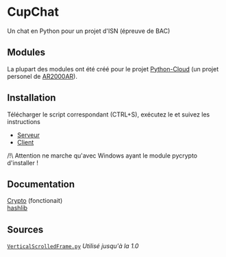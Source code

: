 # CupChat
Un chat en Python pour un projet d'ISN (épreuve de BAC)

## Modules
La plupart des modules ont été créé pour le projet [Python-Cloud](https://github.com/AR2000AR/Python-Cloud) (un projet personel de [AR2000AR](https://github.com/AR2000AR/)).

## Installation
Télécharger le script correspondant (CTRL+S), exécutez le et suivez les instructions
- [Serveur](https://gist.githubusercontent.com/AR2000AR/f10d54a6d40b4f6f1beadb1a23c98131/raw/fedac586087a4a298a5f0d3aa21704b7f34509af/installeur_CupChat_Serveur.py)
- [Client](https://gist.githubusercontent.com/AR2000AR/2cf5ec275e9c5e48de24666f956b9259/raw/f7054f59f7533237a3c6e4a114d04f6a55936ec9/installeur_CupChat_Client.py)  

/!\ Attention ne marche qu'avec Windows ayant le module pycrypto d'installer !

## Documentation
[Crypto](https://pythonhosted.org/pycrypto/) (fonctionait)  
[hashlib](https://docs.python.org/3.6/library/hashlib.html)

## Sources
[`VerticalScrolledFrame.py`](https://gist.github.com/novel-yet-trivial/3eddfce704db3082e38c84664fc1fdf8) *Utilisé jusqu'à la 1.0*
